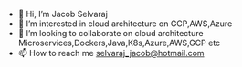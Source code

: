 - 👋 Hi, I’m Jacob Selvaraj
- 👀 I’m interested in cloud architecture on GCP,AWS,Azure 
- 💞️ I’m looking to collaborate on cloud architecture Microservices,Dockers,Java,K8s,Azure,AWS,GCP etc
- 📫 How to reach me selvaraj_jacob@hotmail.com

<!---
selvarajjacob1973/selvarajjacob1973 is a ✨ special ✨ repository because its `README.md` (this file) appears on your GitHub profile.
You can click the Preview link to take a look at your changes.
--->
